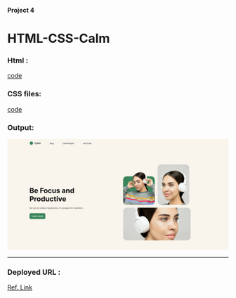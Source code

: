**Project 4**
# HTML-CSS-Calm

### Html :
[code](./index.html)

### CSS files:
[code](./style.css)

### Output:
![Alter Text](./output.png)

---

### Deployed URL :
[Ref. Link](https://fantastic-narwhal-2401f9.netlify.app/)